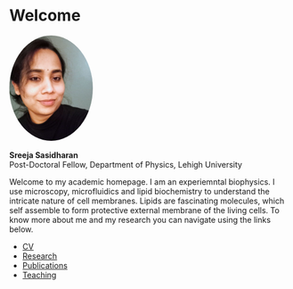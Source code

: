 # Welcome

<img src="sreeja.jpg" style="width:150px; border-radius:50%;">


**Sreeja Sasidharan**  
Post-Doctoral Fellow, Department of Physics, Lehigh University

Welcome to my academic homepage. I am an experiemntal biophysics. I use microscopy, microfluidics and lipid biochemistry to understand the intricate nature of cell membranes. Lipids are fascinating molecules, which self assemble to form protective external membrane of the living cells. 
To know more about me and my research you can navigate using the links below.

- [CV](cv.md)
- [Research](research.md)
- [Publications](publications.md)
- [Teaching](teaching.md)
